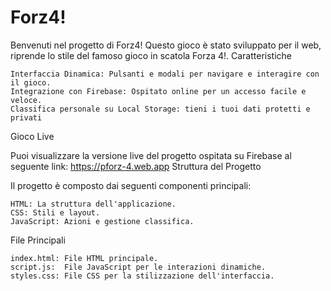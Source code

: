 # Forz4!

Benvenuti nel progetto di Forz4! Questo gioco è stato sviluppato per il web, riprende lo stile del famoso gioco in scatola Forza 4!.
Caratteristiche

    Interfaccia Dinamica: Pulsanti e modali per navigare e interagire con il gioco.
    Integrazione con Firebase: Ospitato online per un accesso facile e veloce.
    Classifica personale su Local Storage: tieni i tuoi dati protetti e privati

Gioco Live

Puoi visualizzare la versione live del progetto ospitata su Firebase al seguente link: https://pforz-4.web.app
Struttura del Progetto

Il progetto è composto dai seguenti componenti principali:

    HTML: La struttura dell'applicazione.
    CSS: Stili e layout.
    JavaScript: Azioni e gestione classifica.

File Principali

    index.html: File HTML principale.
    script.js:  File JavaScript per le interazioni dinamiche.
    styles.css: File CSS per la stilizzazione dell'interfaccia.
